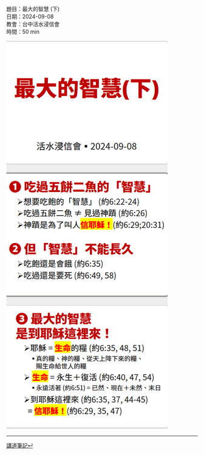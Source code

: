 題目：最大的智慧 (下)  
日期：2024-09-08  
教會：台中活水浸信會  
時間：50 min  


![images/Joh.6.22-40.png](images/Joh.6.22-40.png)


---


[講道筆記↵](README.md)